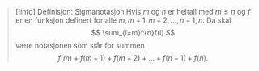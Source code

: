 > [!info] Definisjon: Sigmanotasjon
> Hvis $m$ og $n$ er heltall med $m\leq n$ og $f$ er en funksjon definert for alle $m,m+1,m+2,\ldots, n-1, n$. Da skal
> $$
> \sum_{i=m}^{n}f(i)
> $$
> være notasjonen som står for summen
> $$
> f(m) + f(m+1) + f(m+2)+\ldots + f(n-1) + f(n).
> $$


